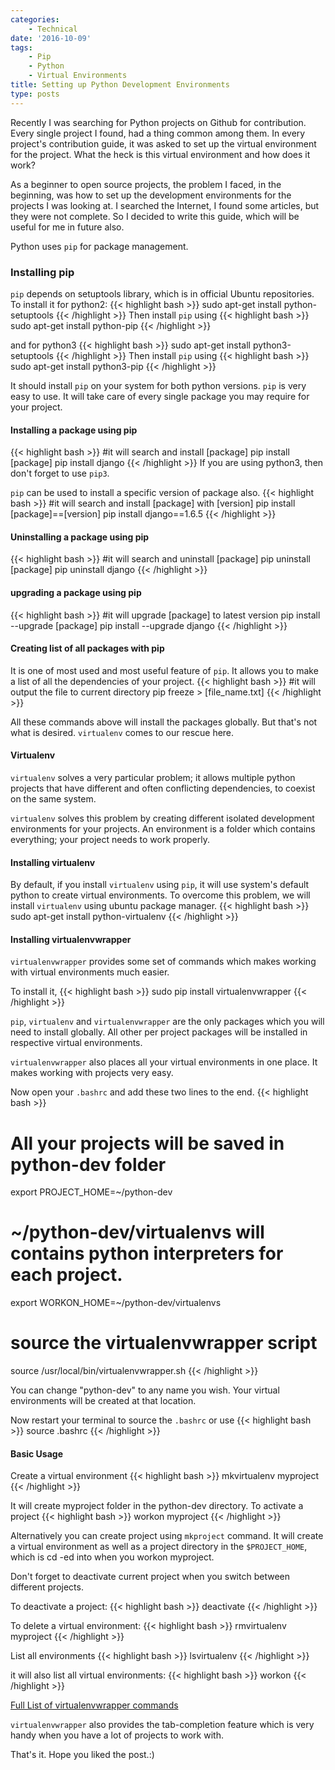 ```yaml
---
categories:
    - Technical
date: '2016-10-09'
tags:
    - Pip
    - Python
    - Virtual Environments
title: Setting up Python Development Environments
type: posts
---
```


Recently I was searching for Python projects on Github for contribution. Every single project I found, had a thing common among them. In every project's contribution guide, it was asked to set up the virtual environment for the project. What the heck is this virtual environment and how does it work?

As a beginner to open source projects, the problem I faced, in the beginning, was how to set up the development environments for the projects I was looking at. I searched the Internet, I found some articles, but they were not complete. So I decided to write this guide, which will be useful for me in future also.

Python uses <code>pip</code> for package management.

### Installing pip
<code>pip</code> depends on setuptools library, which is in official Ubuntu repositories. To install it for python2:
{{< highlight bash >}}
sudo apt-get install python-setuptools
{{< /highlight >}}
Then install <code>pip</code> using
{{< highlight bash >}}
sudo apt-get install python-pip
{{< /highlight >}}

and for python3
{{< highlight bash >}}
sudo apt-get install python3-setuptools
{{< /highlight >}}
Then install <code>pip</code> using
{{< highlight bash >}}
sudo apt-get install python3-pip
{{< /highlight >}}

It should install <code>pip</code> on your system for both python versions. <code>pip</code> is very easy to use. It will take care of every single package you may require for your project.

#### Installing a package using pip
{{< highlight bash >}}
#it will search and install [package]
pip install [package]
pip install django
{{< /highlight >}}
If you are using python3, then don't forget to use <code>pip3</code>.

<code>pip</code> can be used to install a specific version of package also.
{{< highlight bash >}}
#it will search and install [package] with [version]
pip install [package]==[version]
pip install django==1.6.5
{{< /highlight >}}

#### Uninstalling a package using pip
{{< highlight bash >}}
#it will search and uninstall [package]
pip uninstall [package]
pip uninstall django
{{< /highlight >}}

#### upgrading a package using pip
{{< highlight bash >}}
#it will upgrade [package] to latest version
pip install --upgrade [package]
pip install --upgrade django
{{< /highlight >}}

#### Creating list of all packages with pip
It is one of most used and most useful feature of <code>pip</code>. It allows you to make a list of all the dependencies of your project.
{{< highlight bash >}}
#it will output the file to current directory
pip freeze > [file_name.txt]
{{< /highlight >}}

All these commands above will install the packages globally. But that's not what is desired. <code>virtualenv</code> comes to our rescue here.

#### Virtualenv
<code>virtualenv</code> solves a very particular problem; it allows multiple python projects that have different and often conflicting dependencies, to coexist on the same system.

<code>virtualenv</code> solves this problem by creating different isolated development environments for your projects. An environment is a folder which contains everything; your project needs to work properly.

#### Installing virtualenv
By default, if you install <code>virtualenv</code> using <code>pip</code>, it will use system's default python to create virtual environments. To overcome this problem, we will install <code>virtualenv</code> using ubuntu package manager.
{{< highlight bash >}}
sudo apt-get install python-virtualenv
{{< /highlight >}}

#### Installing virtualenvwrapper
<code>virtualenvwrapper</code> provides some set of commands which makes working with virtual environments much easier.

To install it,
{{< highlight bash >}}
sudo pip install virtualenvwrapper
{{< /highlight >}}

<code>pip</code>, <code>virtualenv</code> and <code>virtualenvwrapper</code> are the only packages which you will need to install globally. All other per project packages will be installed in respective virtual environments.

<code>virtualenvwrapper</code> also places all your virtual environments in one place. It makes working with projects very easy.

Now open your <code>.bashrc</code> and add these two lines to the end.
{{< highlight bash >}}
# All your projects will be saved in python-dev folder
export PROJECT_HOME=~/python-dev
# ~/python-dev/virtualenvs will contains python interpreters for each project.
export WORKON_HOME=~/python-dev/virtualenvs
# source the virtualenvwrapper script
source /usr/local/bin/virtualenvwrapper.sh
{{< /highlight >}}

You can change "python-dev" to any name you wish. Your virtual environments will be created at that location.

Now restart your terminal to source the <code>.bashrc</code> or use
{{< highlight bash >}}
source .bashrc
{{< /highlight >}}

#### Basic Usage
Create a virtual environment
{{< highlight bash >}}
mkvirtualenv myproject
{{< /highlight >}}

It will create myproject folder in the python-dev directory. To activate a project
{{< highlight bash >}}
workon myproject
{{< /highlight >}}

Alternatively you can create project using <code>mkproject</code> command. It will create a virtual environment as well as a project directory in the <code>$PROJECT_HOME</code>, which is cd -ed into when you workon myproject.

Don't forget to deactivate current project when you switch between different projects.

To deactivate a project:
{{< highlight bash >}}
deactivate
{{< /highlight >}}

To delete a virtual environment:
{{< highlight bash >}}
rmvirtualenv myproject
{{< /highlight >}}

List all environments
{{< highlight bash >}}
lsvirtualenv
{{< /highlight >}}

it will also list all virtual environments:
{{< highlight bash >}}
workon
{{< /highlight >}}

[Full List of virtualenvwrapper commands](https://virtualenvwrapper.readthedocs.io/en/latest/command_ref.html)

<code>virtualenvwrapper</code> also provides the tab-completion feature which is very handy when you have a lot of projects to work with.

That's it. Hope you liked the post.:)

